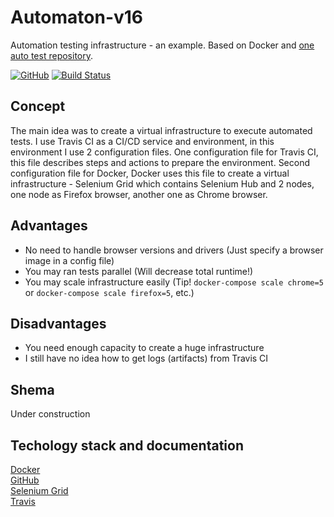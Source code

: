 # Automaton-v16
Automation testing infrastructure - an example. Based on Docker and [one auto test repository](https://github.com/BurhanH/automaton-v7).

[![GitHub](https://img.shields.io/github/license/mashape/apistatus.svg)](https://github.com/BurhanH/automaton-v16/blob/master/LICENSE)
[![Build Status](https://travis-ci.org/BurhanH/automaton-v16.svg?branch=master)](https://travis-ci.org/BurhanH/automaton-v16)

## Concept
The main idea was to create a virtual infrastructure to execute automated tests.
I use Travis CI as a CI/CD service and environment, in this environment I use 2 configuration files. One configuration file for Travis CI, this file describes steps and actions to prepare the environment. Second configuration file for Docker, Docker uses this file to create a virtual infrastructure - Selenium Grid which contains Selenium Hub and 2 nodes, one node as Firefox browser, another one as Chrome browser.

## Advantages
- No need to handle browser versions and drivers (Just specify a browser image in a config file)
- You may ran tests parallel (Will decrease total runtime!)
- You may scale infrastructure easily (Tip! `docker-compose scale chrome=5` or `docker-compose scale firefox=5`, etc.)

## Disadvantages
- You need enough capacity to create a huge infrastructure
- I still have no idea how to get logs (artifacts) from Travis CI

## Shema
Under construction

## Techology stack and documentation
[Docker](https://docs.docker.com/compose/) <br>
[GitHub](https://help.github.com/en) <br>
[Selenium Grid](https://www.selenium.dev/documentation/en/grid/) <br>
[Travis](https://docs.travis-ci.com/) <br>
